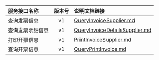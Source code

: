   
| 服务接口名称 | 版本号 | 说明文档链接 |  
| :----------------- | :-----: | :---------------- |  
| 查询发票信息 | v1 | [QueryInvoiceSupplier.md](https://github.com/Zhang-Monica/gitMd/blob/master/SuppInvoiceServer/QueryInvoiceSupplier.md) |  
| 查询发票明细信息 | v1 | [QueryInvoiceDetailsSupplier.md](https://github.com/Zhang-Monica/gitMd/blob/master/SuppInvoiceServer/QueryInvoiceDetailsSupplier.md) |  
| 打印开票信息 | v1 | [PrintInvoiceSupplier.md](https://github.com/Zhang-Monica/gitMd/blob/master/SuppInvoiceServer/PrintInvoiceSupplier.md) |  
| 查询开票信息 | v1 | [QueryPrintInvoice.md](https://github.com/Zhang-Monica/gitMd/blob/master/SuppInvoiceServer/QueryPrintInvoice.md) |  
  
